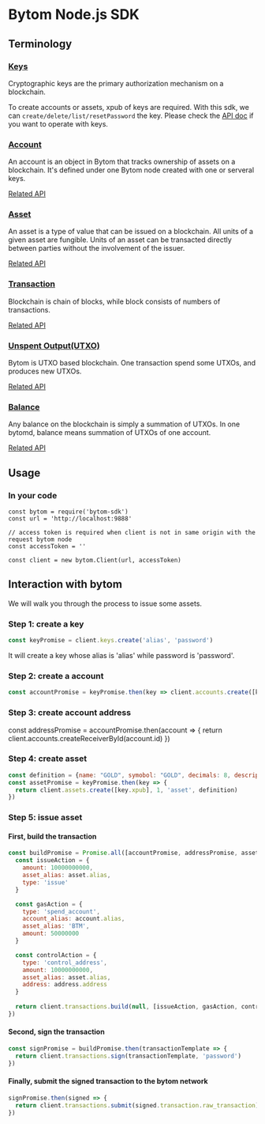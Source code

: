 # Bytom Node.js SDK

## Terminology

### [Keys](https://bytom.github.io/node-sdk/global.html#Key__anchor)

Cryptographic keys are the primary authorization mechanism on a blockchain.

To create accounts or assets, xpub of keys are required. With this sdk, we can
`create/delete/list/resetPassword` the key. Please check the 
[API doc](https://bytom.github.io/node-sdk/module-KeysApi.html) if you want
to operate with keys.

### [Account](https://bytom.github.io/node-sdk/global.html#Account__anchor)

An account is an object in Bytom that tracks ownership of assets on a blockchain. 
It's defined under one Bytom node created with one or serveral keys.  

[Related API](https://bytom.github.io/node-sdk/module-AccountsApi.html)

### [Asset](https://bytom.github.io/node-sdk/global.html#Asset__anchor)

An asset is a type of value that can be issued on a blockchain. All units of
a given asset are fungible. Units of an asset can be transacted directly
between parties without the involvement of the issuer.

[Related API](https://bytom.github.io/node-sdk/module-AssetsApi.html)

### [Transaction](https://bytom.github.io/node-sdk/global.html#Transaction__anchor)

Blockchain is chain of blocks, while block consists of numbers of transactions.

[Related API](https://bytom.github.io/node-sdk/module-TransactionsApi.html)

### [Unspent Output(UTXO)](https://bytom.github.io/node-sdk/global.html#UnspentOutput__anchor)

Bytom is UTXO based blockchain. One transaction spend some UTXOs, and produces new UTXOs.

[Related API](https://bytom.github.io/node-sdk/module-UnspentOutputsApi.html)

### [Balance](https://bytom.github.io/node-sdk/global.html#Balance__anchor)

Any balance on the blockchain is simply a summation of UTXOs. In one bytomd, balance means
summation of UTXOs of one account.

[Related API](https://bytom.github.io/node-sdk/module-BalancesApi.html)

## Usage

### In your code

```
const bytom = require('bytom-sdk')
const url = 'http://localhost:9888'

// access token is required when client is not in same origin with the request bytom node
const accessToken = ''

const client = new bytom.Client(url, accessToken)
```

## Interaction with bytom

We will walk you through the process to issue some assets.

### Step 1: create a key

```javascript
const keyPromise = client.keys.create('alias', 'password')
```

It will create a key whose alias is 'alias' while password is 'password'.

### Step 2: create a account

```javascript
const accountPromise = keyPromise.then(key => client.accounts.create([key.xpub], 1, 'account'))
```

### Step 3: create account address

const addressPromise = accountPromise.then(account => {
  return client.accounts.createReceiverById(account.id)
})

### Step 4: create asset

```javascript
const definition = {name: "GOLD", symobol: "GOLD", decimals: 8, description: {}}
const assetPromise = keyPromise.then(key => {
  return client.assets.create([key.xpub], 1, 'asset', definition)
})
```

### Step 5: issue asset

#### First, build the transaction

```javascript
const buildPromise = Promise.all([accountPromise, addressPromise, assetPromise]).then(([account, address, asset]) => {
  const issueAction = {
    amount: 10000000000,
    asset_alias: asset.alias,
    type: 'issue'
  }

  const gasAction = {
    type: 'spend_account',
    account_alias: account.alias,
    asset_alias: 'BTM',
    amount: 50000000
  }

  const controlAction = {
    type: 'control_address',
    amount: 10000000000,
    asset_alias: asset.alias,
    address: address.address
  }
  
  return client.transactions.build(null, [issueAction, gasAction, controlAction])
})

```

#### Second, sign the transaction

```javascript
const signPromise = buildPromise.then(transactionTemplate => {
  return client.transactions.sign(transactionTemplate, 'password')
})
```

#### Finally, submit the signed transaction to the bytom network

```javascript
signPromise.then(signed => {
  return client.transactions.submit(signed.transaction.raw_transaction)
})
```
